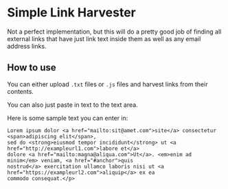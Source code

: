 # Simple Link Harvester

Not a perfect implementation, but this will do a pretty good job of finding all external links that have just
link text inside them as well as any email address links.

## How to use

You can either upload `.txt` files or `.js` files and harvest links from their contents.

You can also just paste in text to the text area.

Here is some sample text you can enter in:

```
Lorem ipsum dolor <a href="mailto:sit@amet.com">site</a> consectetur <span>adipiscing elit</span>, 
sed do <strong>eiusmod tempor incididunt</strong> ut <a href="http://exampleurl1.com">labore et</a> 
dolore <a href="mailto:magna@aliqua.com">Ut</a>. <em>enim ad minim</em> veniam, <a href="#anchor">quis 
nostrud</a> exercitation ullamco laboris nisi ut <a href="https://exampleurl2.com">aliquip</a> ex ea 
commodo consequat.</p>
```

